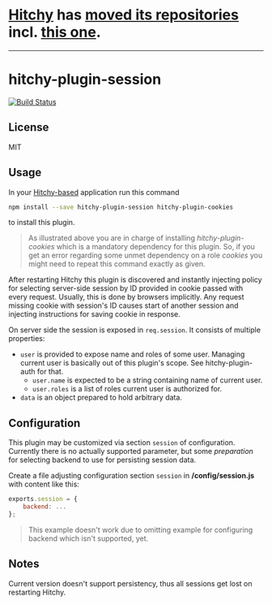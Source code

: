 # [Hitchy](https://core.hitchy.org) has [moved its repositories](https://gitlab.com/hitchy) incl. [this one](https://gitlab.com/hitchy/plugin-session).

---

# hitchy-plugin-session

[![Build Status](https://travis-ci.org/hitchyjs/plugin-session.svg?branch=master)](https://travis-ci.org/hitchyjs/plugin-session)

## License

MIT

## Usage

In your [Hitchy-based]() application run this command

```bash
npm install --save hitchy-plugin-session hitchy-plugin-cookies
```

to install this plugin. 

> As illustrated above you are in charge of installing _hitchy-plugin-cookies_ which is a mandatory dependency for this plugin. So, if you get an error regarding some unmet dependency on a role _cookies_ you might need to repeat this command exactly as given.

After restarting Hitchy this plugin is discovered and instantly injecting policy for selecting server-side session by ID provided in cookie passed with every request. Usually, this is done by browsers implicitly. Any request missing cookie with session's ID causes start of another session and injecting instructions for saving cookie in response.

On server side the session is exposed in `req.session`. It consists of multiple properties:

* `user` is provided to expose name and roles of some user. Managing current user is basically out of this plugin's scope. See hitchy-plugin-auth for that.
  * `user.name` is expected to be a string containing name of current user.
  * `user.roles` is a list of roles current user is authorized for.
* `data` is an object prepared to hold arbitrary data.

## Configuration

This plugin may be customized via section `session` of configuration. Currently there is no actually supported parameter, but some _preparation_ for selecting backend to use for persisting session data.

Create a file adjusting configuration section `session` in **<your-project>/config/session.js** with content like this:

```javascript
exports.session = {
	backend: ...
};
```

> This example doesn't work due to omitting example for configuring backend which isn't supported, yet.

## Notes

Current version doesn't support persistency, thus all sessions get lost on restarting Hitchy.
